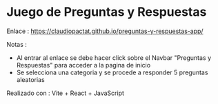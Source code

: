 # Juego de Preguntas y Respuestas

Enlace : https://claudiopactat.github.io/preguntas-y-respuestas-app/

Notas : 
- Al entrar al enlace se debe hacer click sobre el Navbar "Preguntas y Respuestas" para acceder a la pagina de inicio
- Se selecciona una categoria y se procede a responder 5 preguntas aleatorias


Realizado con : Vite + React + JavaScript
